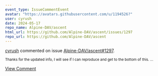 ```yaml
---
event_type: IssueCommentEvent
avatar: "https://avatars.githubusercontent.com/u/1194526?"
user: cyrush
date: 2024-05-17
repo_name: Alpine-DAV/ascent
html_url: https://github.com/Alpine-DAV/ascent/issues/1297
repo_url: https://github.com/Alpine-DAV/ascent
---
```


<a href='https://github.com/cyrush' target='_blank'>cyrush</a> commented on issue <a href='https://github.com/Alpine-DAV/ascent/issues/1297' target='_blank'>Alpine-DAV/ascent#1297</a>.

<small>Thanks for the updated info, I will see if I can reproduce and get to the bottom of this. ...</small>

<a href='https://github.com/Alpine-DAV/ascent/issues/1297' target='_blank'>View Comment</a>